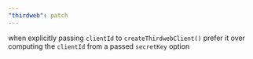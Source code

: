 ```yaml
---
"thirdweb": patch
---
```


when explicitly passing `clientId` to `createThirdwebClient()` prefer it over computing the `clientId` from a passed `secretKey` option
